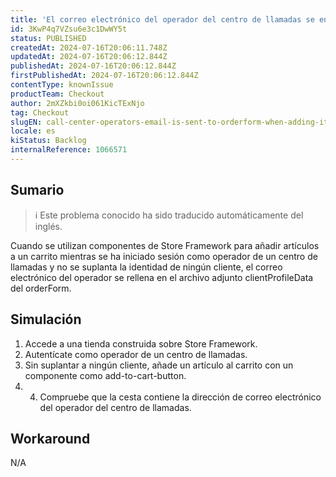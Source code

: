 ```yaml
---
title: 'El correo electrónico del operador del centro de llamadas se envía a orderForm cuando se añaden artículos al carrito desde el front-end de Store Framework.'
id: 3KwP4q7VZsu6e3c1DwWY5t
status: PUBLISHED
createdAt: 2024-07-16T20:06:11.748Z
updatedAt: 2024-07-16T20:06:12.844Z
publishedAt: 2024-07-16T20:06:12.844Z
firstPublishedAt: 2024-07-16T20:06:12.844Z
contentType: knownIssue
productTeam: Checkout
author: 2mXZkbi0oi061KicTExNjo
tag: Checkout
slugEN: call-center-operators-email-is-sent-to-orderform-when-adding-items-to-cart-from-store-framework-frontend
locale: es
kiStatus: Backlog
internalReference: 1066571
---
```


## Sumario

>ℹ️ Este problema conocido ha sido traducido automáticamente del inglés.


Cuando se utilizan componentes de Store Framework para añadir artículos a un carrito mientras se ha iniciado sesión como operador de un centro de llamadas y no se suplanta la identidad de ningún cliente, el correo electrónico del operador se rellena en el archivo adjunto clientProfileData del orderForm.


##

## Simulación



1. Accede a una tienda construida sobre Store Framework.
2. Autentícate como operador de un centro de llamadas.
3. Sin suplantar a ningún cliente, añade un artículo al carrito con un componente como add-to-cart-button.
4. 4. Compruebe que la cesta contiene la dirección de correo electrónico del operador del centro de llamadas.



## Workaround


N/A





